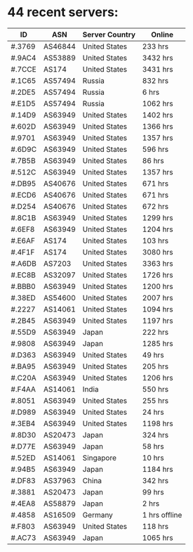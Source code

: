 # 44 recent servers:

| ID | ASN | Server Country | Online |
| ------ | ------ | ------ | ------ |
| #.3769 | AS46844 | United States | 233 hrs |
| #.9AC4 | AS53889 | United States | 3432 hrs |
| #.7CCE | AS174 | United States | 3431 hrs |
| #.1C65 | AS57494 | Russia | 832 hrs |
| #.2DE5 | AS57494 | Russia | 6 hrs |
| #.E1D5 | AS57494 | Russia | 1062 hrs |
| #.14D9 | AS63949 | United States | 1402 hrs |
| #.602D | AS63949 | United States | 1366 hrs |
| #.9701 | AS63949 | United States | 1357 hrs |
| #.6D9C | AS63949 | United States | 596 hrs |
| #.7B5B | AS63949 | United States | 86 hrs |
| #.512C | AS63949 | United States | 1357 hrs |
| #.DB95 | AS40676 | United States | 671 hrs |
| #.ECD6 | AS40676 | United States | 671 hrs |
| #.D254 | AS40676 | United States | 672 hrs |
| #.8C1B | AS63949 | United States | 1299 hrs |
| #.6EF8 | AS63949 | United States | 1204 hrs |
| #.E6AF | AS174 | United States | 103 hrs |
| #.4F1F | AS174 | United States | 3080 hrs |
| #.A6DB | AS7203 | United States | 3363 hrs |
| #.EC8B | AS32097 | United States | 1726 hrs |
| #.BBB0 | AS63949 | United States | 1200 hrs |
| #.38ED | AS54600 | United States | 2007 hrs |
| #.2227 | AS14061 | United States | 1094 hrs |
| #.2B45 | AS63949 | United States | 1197 hrs |
| #.55D9 | AS63949 | Japan | 222 hrs |
| #.9808 | AS63949 | Japan | 1285 hrs |
| #.D363 | AS63949 | United States | 49 hrs |
| #.BA95 | AS63949 | United States | 205 hrs |
| #.C20A | AS63949 | United States | 1206 hrs |
| #.F4AA | AS14061 | India | 550 hrs |
| #.8051 | AS63949 | United States | 255 hrs |
| #.D989 | AS63949 | United States | 24 hrs |
| #.3EB4 | AS63949 | United States | 1198 hrs |
| #.8D30 | AS20473 | Japan | 324 hrs |
| #.D77E | AS63949 | Japan | 58 hrs |
| #.52ED | AS14061 | Singapore | 10 hrs |
| #.94B5 | AS63949 | Japan | 1184 hrs |
| #.DF83 | AS37963 | China | 342 hrs |
| #.3881 | AS20473 | Japan | 99 hrs |
| #.4EA8 | AS58879 | Japan | 2 hrs |
| #.4858 | AS16509 | Germany | 1 hrs offline |
| #.F803 | AS63949 | United States | 118 hrs |
| #.AC73 | AS63949 | Japan | 1065 hrs |

